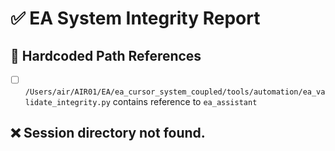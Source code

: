 # ✅ EA System Integrity Report


## 🔗 Hardcoded Path References

- [ ] `/Users/air/AIR01/EA/ea_cursor_system_coupled/tools/automation/ea_validate_integrity.py` contains reference to `ea_assistant`

## ❌ Session directory not found.

